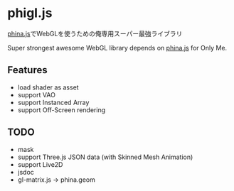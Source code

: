 # phigl.js

[phina.js](https://github.com/phi-jp/phina.js)でWebGLを使うための俺専用スーパー最強ライブラリ

Super strongest awesome WebGL library depends on [phina.js](https://github.com/phi-jp/phina.js) for Only Me.

## Features

* load shader as asset
* support VAO
* support Instanced Array
* support Off-Screen rendering

## TODO

* mask
* support Three.js JSON data (with Skinned Mesh Animation)
* support Live2D
* jsdoc
* gl-matrix.js -> phina.geom
